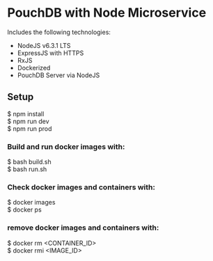 # PouchDB with Node Microservice
Includes the following technologies:
- NodeJS v6.3.1 LTS
- ExpressJS with HTTPS
- RxJS
- Dockerized
- PouchDB Server via NodeJS

## Setup
$ npm install <br />
$ npm run dev <br />
$ npm run prod <br />

### Build and run docker images with:
$ bash build.sh <br />
$ bash run.sh <br />

### Check docker images and containers with:
$ docker images <br />
$ docker ps <br />

### remove docker images and containers with:
$ docker rm <CONTAINER_ID> <br />
$ docker rmi <IMAGE_ID> <br />
